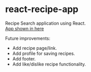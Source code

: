 # react-recipe-app
Recipe Search application using React.  
[App shown in here](https://ladiladi.github.io/react-recipe-app/)

Future improvements:
* Add recipe page/link.
* Add profile for saving recipes.
* Add footer.
* Add like/dislike recipe functionality.
